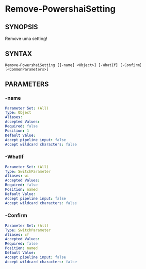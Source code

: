 ﻿---
external help file: powershai-help.xml
schema: 2.0.0
powershai: true
---

# Remove-PowershaiSetting

## SYNOPSIS <!--!= @#Synop !-->
Remove uma setting!

## SYNTAX <!--!= @#Syntax !-->

```
Remove-PowershaiSetting [[-name] <Object>] [-WhatIf] [-Confirm] [<CommonParameters>]
```

## PARAMETERS <!--!= @#Params !-->

### -name

```yml
Parameter Set: (All)
Type: Object
Aliases: 
Accepted Values: 
Required: false
Position: 1
Default Value: 
Accept pipeline input: false
Accept wildcard characters: false
```

### -WhatIf

```yml
Parameter Set: (All)
Type: SwitchParameter
Aliases: wi
Accepted Values: 
Required: false
Position: named
Default Value: 
Accept pipeline input: false
Accept wildcard characters: false
```

### -Confirm

```yml
Parameter Set: (All)
Type: SwitchParameter
Aliases: cf
Accepted Values: 
Required: false
Position: named
Default Value: 
Accept pipeline input: false
Accept wildcard characters: false
```